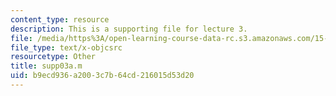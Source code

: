 ```yaml
---
content_type: resource
description: This is a supporting file for lecture 3.
file: /media/https%3A/open-learning-course-data-rc.s3.amazonaws.com/15-450-analytics-of-finance-fall-2010/b9ecd936a2003c7b64cd216015d53d20_supp03a.m
file_type: text/x-objcsrc
resourcetype: Other
title: supp03a.m
uid: b9ecd936-a200-3c7b-64cd-216015d53d20
---
```

